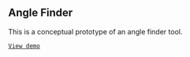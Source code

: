 ## Angle Finder

This is a conceptual prototype of an angle finder tool.

[`View demo`](https://angle-finder.vercel.app/)
